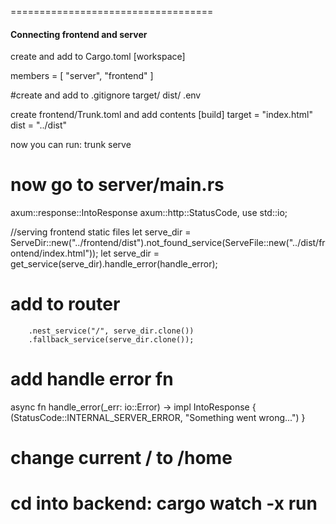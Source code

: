 ===================================
#### Connecting frontend and server ####
create and add to Cargo.toml
[workspace]

members = [
"server", "frontend"
]

#create and add to .gitignore
target/
dist/
.env

create frontend/Trunk.toml and add contents
[build]
target = "index.html"
dist = "../dist"

now you can run: trunk serve

# now go to server/main.rs
axum::response::IntoResponse
axum::http::StatusCode,
use std::io;

//serving frontend static files
let serve_dir = ServeDir::new("../frontend/dist").not_found_service(ServeFile::new("../dist/frontend/index.html"));
let serve_dir = get_service(serve_dir).handle_error(handle_error);

# add to router

        .nest_service("/", serve_dir.clone())
        .fallback_service(serve_dir.clone());

# add handle error fn    
async fn handle_error(_err: io::Error) -> impl IntoResponse {
        (StatusCode::INTERNAL_SERVER_ERROR, "Something went wrong...")
    }

  # change current / to /home
cd into backend: cargo watch -x run
=========================================